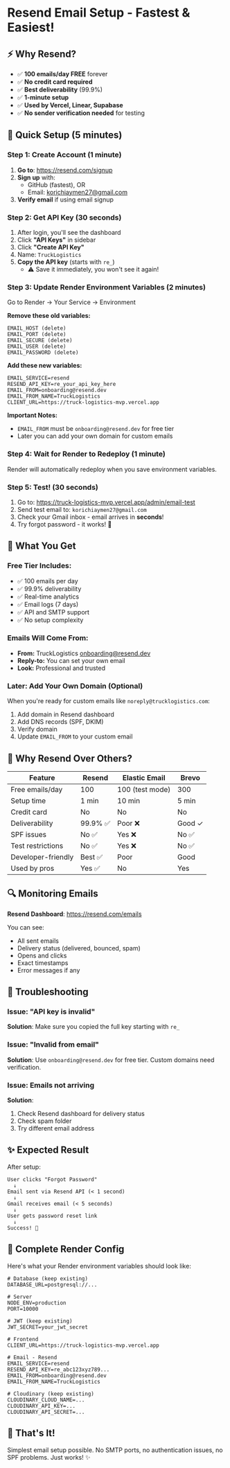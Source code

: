 # Resend Email Setup - Fastest & Easiest!

## ⚡ Why Resend?
- ✅ **100 emails/day FREE** forever
- ✅ **No credit card required**
- ✅ **Best deliverability** (99.9%)
- ✅ **1-minute setup**
- ✅ **Used by Vercel, Linear, Supabase**
- ✅ **No sender verification needed** for testing

## 🚀 Quick Setup (5 minutes)

### Step 1: Create Account (1 minute)

1. **Go to**: https://resend.com/signup
2. **Sign up** with:
   - GitHub (fastest), OR
   - Email: korichiaymen27@gmail.com
3. **Verify email** if using email signup

### Step 2: Get API Key (30 seconds)

1. After login, you'll see the dashboard
2. Click **"API Keys"** in sidebar
3. Click **"Create API Key"**
4. Name: `TruckLogistics`
5. **Copy the API key** (starts with `re_`)
   - ⚠️ Save it immediately, you won't see it again!

### Step 3: Update Render Environment Variables (2 minutes)

Go to Render → Your Service → Environment

**Remove these old variables:**
```
EMAIL_HOST (delete)
EMAIL_PORT (delete)
EMAIL_SECURE (delete)
EMAIL_USER (delete)
EMAIL_PASSWORD (delete)
```

**Add these new variables:**
```env
EMAIL_SERVICE=resend
RESEND_API_KEY=re_your_api_key_here
EMAIL_FROM=onboarding@resend.dev
EMAIL_FROM_NAME=TruckLogistics
CLIENT_URL=https://truck-logistics-mvp.vercel.app
```

**Important Notes:**
- `EMAIL_FROM` must be `onboarding@resend.dev` for free tier
- Later you can add your own domain for custom emails

### Step 4: Wait for Render to Redeploy (1 minute)

Render will automatically redeploy when you save environment variables.

### Step 5: Test! (30 seconds)

1. Go to: https://truck-logistics-mvp.vercel.app/admin/email-test
2. Send test email to: `korichiaymen27@gmail.com`
3. Check your Gmail inbox - email arrives in **seconds**!
4. Try forgot password - it works! 🎉

## 📧 What You Get

### Free Tier Includes:
- ✅ 100 emails per day
- ✅ 99.9% deliverability
- ✅ Real-time analytics
- ✅ Email logs (7 days)
- ✅ API and SMTP support
- ✅ No setup complexity

### Emails Will Come From:
- **From:** TruckLogistics <onboarding@resend.dev>
- **Reply-to:** You can set your own email
- **Look:** Professional and trusted

### Later: Add Your Own Domain (Optional)

When you're ready for custom emails like `noreply@trucklogistics.com`:

1. Add domain in Resend dashboard
2. Add DNS records (SPF, DKIM)
3. Verify domain
4. Update `EMAIL_FROM` to your custom email

## 🎯 Why Resend Over Others?

| Feature | Resend | Elastic Email | Brevo |
|---------|--------|---------------|-------|
| Free emails/day | 100 | 100 (test mode) | 300 |
| Setup time | 1 min | 10 min | 5 min |
| Credit card | No | No | No |
| Deliverability | 99.9% ✅ | Poor ❌ | Good ✓ |
| SPF issues | No ✅ | Yes ❌ | No ✅ |
| Test restrictions | No ✅ | Yes ❌ | No ✅ |
| Developer-friendly | Best ✅ | Poor | Good |
| Used by pros | Yes ✅ | No | Yes |

## 🔍 Monitoring Emails

**Resend Dashboard**: https://resend.com/emails

You can see:
- All sent emails
- Delivery status (delivered, bounced, spam)
- Opens and clicks
- Exact timestamps
- Error messages if any

## 🐛 Troubleshooting

### Issue: "API key is invalid"
**Solution**: Make sure you copied the full key starting with `re_`

### Issue: "Invalid from email"
**Solution**: Use `onboarding@resend.dev` for free tier. Custom domains need verification.

### Issue: Emails not arriving
**Solution**: 
1. Check Resend dashboard for delivery status
2. Check spam folder
3. Try different email address

## ✨ Expected Result

After setup:
```
User clicks "Forgot Password"
  ↓
Email sent via Resend API (< 1 second)
  ↓
Gmail receives email (< 5 seconds)
  ↓
User gets password reset link
  ↓
Success! 🎉
```

## 📝 Complete Render Config

Here's what your Render environment variables should look like:

```env
# Database (keep existing)
DATABASE_URL=postgresql://...

# Server
NODE_ENV=production
PORT=10000

# JWT (keep existing)
JWT_SECRET=your_jwt_secret

# Frontend
CLIENT_URL=https://truck-logistics-mvp.vercel.app

# Email - Resend
EMAIL_SERVICE=resend
RESEND_API_KEY=re_abc123xyz789...
EMAIL_FROM=onboarding@resend.dev
EMAIL_FROM_NAME=TruckLogistics

# Cloudinary (keep existing)
CLOUDINARY_CLOUD_NAME=...
CLOUDINARY_API_KEY=...
CLOUDINARY_API_SECRET=...
```

## 🎉 That's It!

Simplest email setup possible. No SMTP ports, no authentication issues, no SPF problems. Just works! ✨
